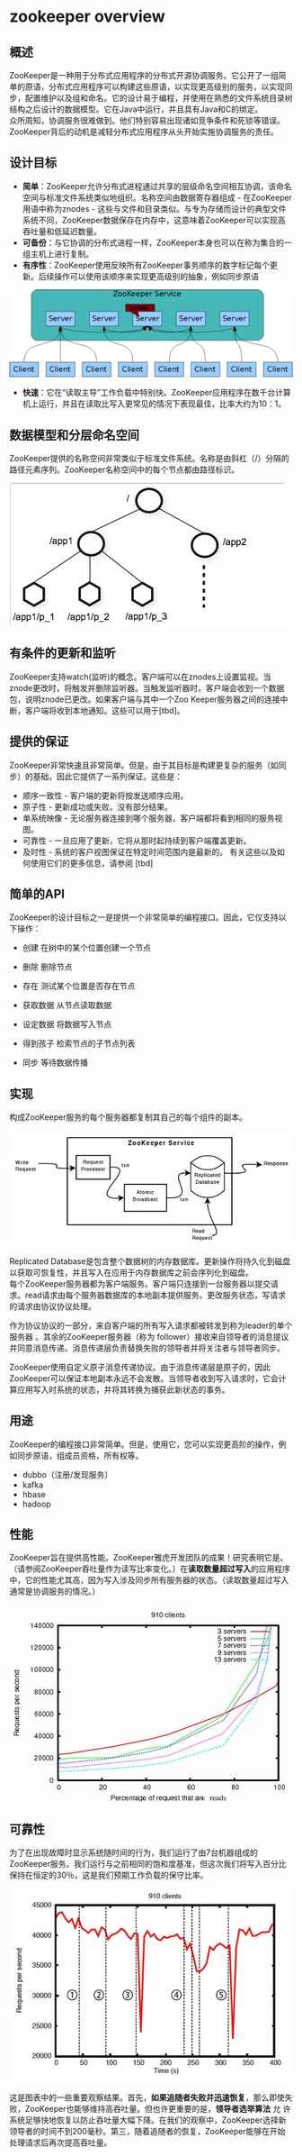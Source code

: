 zookeeper overview
==
## 概述
ZooKeeper是一种用于分布式应用程序的分布式开源协调服务。它公开了一组简单的原语，分布式应用程序可以构建这些原语，以实现更高级别的服务，以实现同步，配置维护以及组和命名。它的设计易于编程，并使用在熟悉的文件系统目录树结构之后设计的数据模型。它在Java中运行，并且具有Java和C的绑定。  
众所周知，协调服务很难做到。他们特别容易出现诸如竞争条件和死锁等错误。ZooKeeper背后的动机是减轻分布式应用程序从头开始实施协调服务的责任。

## 设计目标
- **简单**：ZooKeeper允许分布式进程通过共享的层级命名空间相互协调，该命名空间与标准文件系统类似地组织。名称空间由数据寄存器组成 - 在ZooKeeper用语中称为znodes - 这些与文件和目录类似。与专为存储而设计的典型文件系统不同，ZooKeeper数据保存在内存中，这意味着ZooKeeper可以实现高吞吐量和低延迟数量。
- **可备份**：与它协调的分布式进程一样，ZooKeeper本身也可以在称为集合的一组主机上进行复制。
- **有序性**：ZooKeeper使用反映所有ZooKeeper事务顺序的数字标记每个更新。后续操作可以使用该顺序来实现更高级别的抽象，例如同步原语

![](overview_md/zkservice.jpg)

- **快速**：它在“读取主导”工作负载中特别快。ZooKeeper应用程序在数千台计算机上运行，​​并且在读取比写入更常见的情况下表现最佳，比率大约为10：1。

## 数据模型和分层命名空间
ZooKeeper提供的名称空间非常类似于标准文件系统。名称是由斜杠（/）分隔的路径元素序列。ZooKeeper名称空间中的每个节点都由路径标识。

![](overview_md/struct.png)

## 有条件的更新和监听
ZooKeeper支持watch(监听)的概念。客户端可以在znodes上设置监视。当znode更改时，将触发并删除监听器。当触发监听器时，客户端会收到一个数据包，说明znode已更改。如果客户端与其中一个Zoo Keeper服务器之间的连接中断，客户端将收到本地通知。这些可以用于[tbd]。

## 提供的保证
ZooKeeper非常快速且非常简单。但是，由于其目标是构建更复杂的服务（如同步）的基础，因此它提供了一系列保证。这些是：
- 顺序一致性 - 客户端的更新将按发送顺序应用。
- 原子性 - 更新成功或失败。没有部分结果。
- 单系统映像 - 无论服务器连接到哪个服务器，客户端都将看到相同的服务视图。
- 可靠性 - 一旦应用了更新，它将从那时起持续到客户端覆盖更新。
- 及时性 - 系统的客户视图保证在特定时间范围内是最新的。
有关这些以及如何使用它们的更多信息，请参阅 [tbd]

## 简单的API
ZooKeeper的设计目标之一是提供一个非常简单的编程接口。因此，它仅支持以下操作：
- 创建
在树中的某个位置创建一个节点

- 删除
删除节点

- 存在
测试某个位置是否存在节点

- 获取数据
从节点读取数据

- 设定数据
将数据写入节点

- 得到孩子
检索节点的子节点列表

- 同步
等待数据传播

## 实现
构成ZooKeeper服务的每个服务器都复制其自己的每个组件的副本。

![ZooKeeper Components](overview_md/zkcomponents.jpg)

Replicated Database是包含整个数据树的内存数据库。更新操作将持久化到磁盘以获取可恢复性，并且写入在应用于内存数据库之前会序列化到磁盘。  
每个ZooKeeper服务器都为客户端服务。客户端只连接到一台服务器以提交请求。read请求由每个服务器数据库的本地副本提供服务。更改服务状态，写请求的请求由协议协议处理。  

作为协议协议的一部分，来自客户端的所有写入请求都被转发到称为leader的单个服务器 。其余的ZooKeeper服务器（称为 follower）接收来自领导者的消息提议并同意消息传递。消息传递层负责替换失败的领导者并将关注者与领导者同步。

ZooKeeper使用自定义原子消息传递协议。由于消息传递层是原子的，因此ZooKeeper可以保证本地副本永远不会发散。当领导者收到写入请求时，它会计算应用写入时系统的状态，并将其转换为捕获此新状态的事务。

## 用途
ZooKeeper的编程接口非常简单。但是，使用它，您可以实现更高阶的操作，例如同步原语，组成员资格，所有权等。
- dubbo（注册/发现服务）
- kafka
- hbase
- hadoop

## 性能
ZooKeeper旨在提供高性能。ZooKeeper雅虎开发团队的成果！研究表明它是。（请参阅ZooKeeper吞吐量作为读写比率变化。）在**读取数量超过写入**的应用程序中，它的性能尤其高，因为写入涉及同步所有服务器的状态。（读取数量超过写入通常是协调服务的情况。）

![](overview_md/zkperfRW-3.2.jpg)

## 可靠性
为了在出现故障时显示系统随时间的行为，我们运行了由7台机器组成的ZooKeeper服务。我们运行与之前相同的饱和度基准，但这次我们将写入百分比保持在恒定的30％，这是我们预期工作负载的保守比率。

![](overview_md/zkperfreliability.jpg)

这是图表中的一些重要观察结果。首先，**如果追随者失败并迅速恢复**，那么即使失败，ZooKeeper也能够维持高吞吐量。但也许更重要的是，**领导者选举算法** 允 许系统足够快地恢复以防止吞吐量大幅下降。在我们的观察中，ZooKeeper选择新领导者的时间不到200毫秒。第三，随着追随者的恢复，ZooKeeper能够在开始处理请求后再次提高吞吐量。
